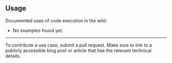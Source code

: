 ## Usage

Documented uses of code execution in the wild:
* No examples found yet.

-------
To contribute a use case, submit a pull request. Make sure to link to a publicly accessible blog post or article that has the relevant technical details.
